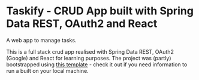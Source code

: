 # Taskify - CRUD App built with Spring Data REST, OAuth2 and React

A web app to manage tasks.

<!-- ## [DEMO](TODO) -->

This is a full stack crud app realised with Spring Data REST, OAuth2 (Google) and React for learning purposes. The project was (partly) 
bootstrapped using [this template](https://github.com/eder13/Spring-Boot-OAuth2-React-Project-Template) - check it out if you need information to run a built on your local machine.
